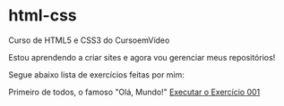# html-css
 Curso de HTML5 e CSS3 do CursoemVídeo

Estou aprendendo a criar sites e agora vou gerenciar meus repositórios!

Segue abaixo lista de exercícios feitas por mim:

Primeiro de todos, o famoso "Olá, Mundo!"
<a href="https://avilagabs.github.io/html-css/Exercicios/ex001/index.html">Executar o Exercício 001</a>